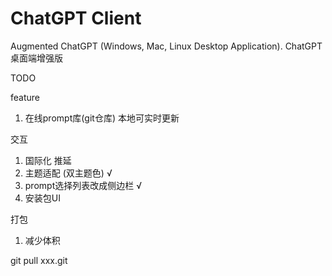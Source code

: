 # ChatGPT Client

Augmented ChatGPT (Windows, Mac, Linux Desktop Application). ChatGPT桌面端增强版


TODO

feature
1. 在线prompt库(git仓库) 本地可实时更新

交互
1. 国际化 推延
2. 主题适配 (双主题色) √
3. prompt选择列表改成侧边栏 √      
4. 安装包UI 

打包
1. 减少体积 


git pull xxx.git
